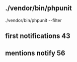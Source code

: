 ## ./vendor/bin/phpunit

 ./vendor/bin/phpunit --filter

## first notifications  43

## mentions notify 56

